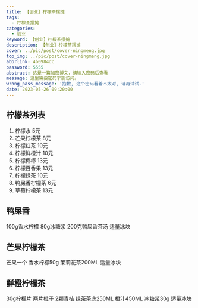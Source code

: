 ```yaml
---
title: 【创业】柠檬茶摆摊
tags:
  - 柠檬茶摆摊
categories:
  - 创业
keyword: 【创业】柠檬茶摆摊
description: 【创业】柠檬茶摆摊
cover: ../pic/post/cover-ningmeng.jpg
top_img: ../pic/post/cover-ningmeng.jpg
abbrlink: 4b0984dc
password: 5555
abstract: 这是一篇加密博文，请输入密码后查看
message: 这里需要密码才能访问。
wrong_pass_message: '抱歉, 这个密码看着不太对, 请再试试.'
date: 2023-05-26 09:20:00
---
```


## 柠檬茶列表

1. 柠檬水 5元
2. 芒果柠檬茶 8元
3. 柠檬红茶 10元
4. 柠檬鲜橙汁 10元
5. 柠檬椰椰 13元
6. 柠檬百香果 13元
7. 柠檬绿茶 10元
8. 鸭屎香柠檬茶 6元
9. 草莓柠檬茶 13元

## 鸭屎香

100g香水柠檬
80g冰糖浆
200克鸭屎香茶汤
适量冰块

## 芒果柠檬茶

芒果一个
香水柠檬50g
茉莉花茶200ML
适量冰块

## 鲜橙柠檬茶

30g柠檬片
两片橙子
2颗青桔
绿茶茶底250ML
橙汁450ML
冰糖浆30g
适量冰块

## 


